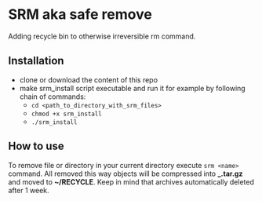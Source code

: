 # SRM aka safe remove
Adding recycle bin to otherwise irreversible rm command.

## Installation
* clone or download the content of this repo
* make srm_install script executable and run it
for example by following chain of commands:
    * `cd <path_to_directory_with_srm_files>`
    * `chmod +x srm_install` 
    * `./srm_install`

## How to use
To remove file or directory **<name>** in your current directory execute `srm <name>` command. 
All removed this way objects will be compressed into **<name>_<datetime>.tar.gz** and moved to **~/RECYCLE**.
Keep in mind that archives automatically deleted after 1 week.
